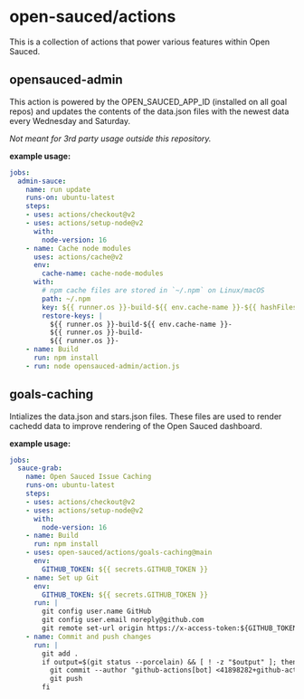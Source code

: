 # open-sauced/actions
This is a collection of actions that power various features within Open Sauced. 

## opensauced-admin
This action is powered by the OPEN_SAUCED_APP_ID (installed on all goal repos) and updates the contents of the data.json files with the newest data every Wednesday and Saturday. 

_Not meant for 3rd party usage outside this repository._

**example usage:**
```yml
jobs:
  admin-sauce:
    name: run update
    runs-on: ubuntu-latest
    steps:
    - uses: actions/checkout@v2
    - uses: actions/setup-node@v2
      with:
        node-version: 16
    - name: Cache node modules
      uses: actions/cache@v2
      env:
        cache-name: cache-node-modules
      with:
        # npm cache files are stored in `~/.npm` on Linux/macOS
        path: ~/.npm
        key: ${{ runner.os }}-build-${{ env.cache-name }}-${{ hashFiles('**/package-lock.json') }}
        restore-keys: |
          ${{ runner.os }}-build-${{ env.cache-name }}-
          ${{ runner.os }}-build-
          ${{ runner.os }}-
    - name: Build
      run: npm install
    - run: node opensauced-admin/action.js
```

## goals-caching
Intializes the data.json and stars.json files. These files are used to render cachedd data to improve rendering of the Open Sauced dashboard.

**example usage:**
```yml
jobs:
  sauce-grab:
    name: Open Sauced Issue Caching
    runs-on: ubuntu-latest
    steps:
    - uses: actions/checkout@v2
    - uses: actions/setup-node@v2
      with:
        node-version: 16
    - name: Build
      run: npm install
    - uses: open-sauced/actions/goals-caching@main
      env:
        GITHUB_TOKEN: ${{ secrets.GITHUB_TOKEN }}
    - name: Set up Git
      env:
        GITHUB_TOKEN: ${{ secrets.GITHUB_TOKEN }}
      run: |
        git config user.name GitHub
        git config user.email noreply@github.com
        git remote set-url origin https://x-access-token:${GITHUB_TOKEN}@github.com/${GITHUB_REPOSITORY}.git
    - name: Commit and push changes
      run: |
        git add .
        if output=$(git status --porcelain) && [ ! -z "$output" ]; then
          git commit --author "github-actions[bot] <41898282+github-actions[bot]@users.noreply.github.com>" --message "update the goals cache"
          git push
        fi
```
